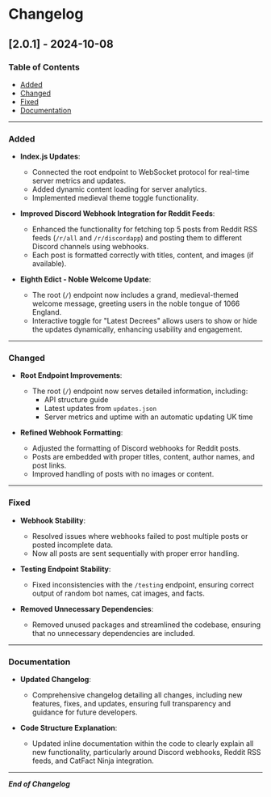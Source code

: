 # Changelog

## [2.0.1] - 2024-10-08

### Table of Contents
- [Added](#added)
- [Changed](#changed)
- [Fixed](#fixed)
- [Documentation](#documentation)

---

### Added
- **Index.js Updates**:
  - Connected the root endpoint to WebSocket protocol for real-time server metrics and updates.
  - Added dynamic content loading for server analytics.
  - Implemented medieval theme toggle functionality.

- **Improved Discord Webhook Integration for Reddit Feeds**:
  - Enhanced the functionality for fetching top 5 posts from Reddit RSS feeds (`/r/all` and `/r/discordapp`) and posting them to different Discord channels using webhooks.
  - Each post is formatted correctly with titles, content, and images (if available).

- **Eighth Edict - Noble Welcome Update**:
  - The root (`/`) endpoint now includes a grand, medieval-themed welcome message, greeting users in the noble tongue of 1066 England.
  - Interactive toggle for "Latest Decrees" allows users to show or hide the updates dynamically, enhancing usability and engagement.

---

### Changed
- **Root Endpoint Improvements**:
  - The root (`/`) endpoint now serves detailed information, including:
    - API structure guide
    - Latest updates from `updates.json`
    - Server metrics and uptime with an automatic updating UK time

- **Refined Webhook Formatting**:
  - Adjusted the formatting of Discord webhooks for Reddit posts.
  - Posts are embedded with proper titles, content, author names, and post links.
  - Improved handling of posts with no images or content.

---

### Fixed
- **Webhook Stability**:
  - Resolved issues where webhooks failed to post multiple posts or posted incomplete data.
  - Now all posts are sent sequentially with proper error handling.

- **Testing Endpoint Stability**:
  - Fixed inconsistencies with the `/testing` endpoint, ensuring correct output of random bot names, cat images, and facts.

- **Removed Unnecessary Dependencies**:
  - Removed unused packages and streamlined the codebase, ensuring that no unnecessary dependencies are included.

---

### Documentation
- **Updated Changelog**:
  - Comprehensive changelog detailing all changes, including new features, fixes, and updates, ensuring full transparency and guidance for future developers.

- **Code Structure Explanation**:
  - Updated inline documentation within the code to clearly explain all new functionality, particularly around Discord webhooks, Reddit RSS feeds, and CatFact Ninja integration.

---  

_**End of Changelog**_  
